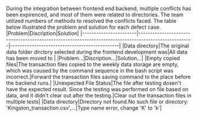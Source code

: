 During the integration between frontend end backend, multiple conflicts has been expirenced, and most of them were related to directories. The team utilized numbers of methods to resolved the conflicts faced. The table below illustrated the problem and solution for each defect case.
|Problem|Discription|Solution|
|-----------------------|-----------------------------------------------------------------------------------------------------|----------------------------------------------|
|Data directory|The original data folder dirctory selected during the frontend development was|All data has been moved to |
|Problem...|Discription...|Solution...|
|Empty copied files|The transaction files copied to the weekly data storage are empty, which was caused by the command sequence in the bash script was incorrect.|Forward the transaction files saving command to the place before the backend runs.|
|Unexpected File Status|The file after testing dosen't have the expected result. Since the testing was performed on file based on data, and it didn't clear out after the testing.|Clear out the transaction files in multiple tests|
|Data directory|Directory not found.No such file or directory: 'Kingston_transaction.csv',...|Type name error, change 'K' to 'k'| 
